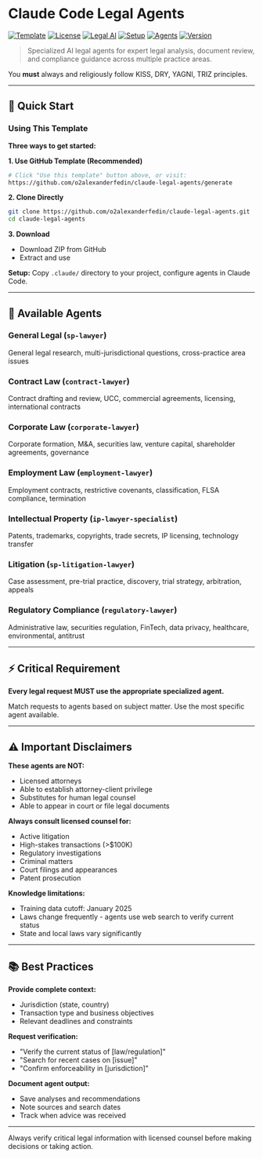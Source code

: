 # Claude Code Legal Agents

[![Template](https://img.shields.io/badge/template-Use%20this%20template-brightgreen)](https://github.com/o2alexanderfedin/claude-legal-agents/generate) [![License](https://img.shields.io/badge/license-MIT-blue.svg)](LICENSE) [![Legal AI](https://img.shields.io/badge/AI-Legal%20Agents-purple)](https://github.com/o2alexanderfedin/claude-legal-agents) [![Setup](https://img.shields.io/badge/setup-%3C%205%20minutes-green)]() [![Agents](https://img.shields.io/badge/agents-7%20Specialized-blue)]() [![Version](https://img.shields.io/badge/version-1.1.1-blue)](https://github.com/o2alexanderfedin/claude-legal-agents/releases)

> Specialized AI legal agents for expert legal analysis, document review, and compliance guidance across multiple practice areas.

You **must** always and religiously follow KISS, DRY, YAGNI, TRIZ principles.

---

## 🚀 Quick Start

### Using This Template

**Three ways to get started:**

**1. Use GitHub Template (Recommended)**
   ```bash
   # Click "Use this template" button above, or visit:
   https://github.com/o2alexanderfedin/claude-legal-agents/generate
   ```

**2. Clone Directly**
   ```bash
   git clone https://github.com/o2alexanderfedin/claude-legal-agents.git
   cd claude-legal-agents
   ```

**3. Download**
   - Download ZIP from GitHub
   - Extract and use

**Setup:** Copy `.claude/` directory to your project, configure agents in Claude Code.

---

## 🤖 Available Agents

### General Legal (`sp-lawyer`)
General legal research, multi-jurisdictional questions, cross-practice area issues

### Contract Law (`contract-lawyer`)
Contract drafting and review, UCC, commercial agreements, licensing, international contracts

### Corporate Law (`corporate-lawyer`)
Corporate formation, M&A, securities law, venture capital, shareholder agreements, governance

### Employment Law (`employment-lawyer`)
Employment contracts, restrictive covenants, classification, FLSA compliance, termination

### Intellectual Property (`ip-lawyer-specialist`)
Patents, trademarks, copyrights, trade secrets, IP licensing, technology transfer

### Litigation (`sp-litigation-lawyer`)
Case assessment, pre-trial practice, discovery, trial strategy, arbitration, appeals

### Regulatory Compliance (`regulatory-lawyer`)
Administrative law, securities regulation, FinTech, data privacy, healthcare, environmental, antitrust

---

## ⚡ Critical Requirement

**Every legal request MUST use the appropriate specialized agent.**

Match requests to agents based on subject matter. Use the most specific agent available.

---

## ⚠️ Important Disclaimers

**These agents are NOT:**
- Licensed attorneys
- Able to establish attorney-client privilege
- Substitutes for human legal counsel
- Able to appear in court or file legal documents

**Always consult licensed counsel for:**
- Active litigation
- High-stakes transactions (>$100K)
- Regulatory investigations
- Criminal matters
- Court filings and appearances
- Patent prosecution

**Knowledge limitations:**
- Training data cutoff: January 2025
- Laws change frequently - agents use web search to verify current status
- State and local laws vary significantly

---

## 📚 Best Practices

**Provide complete context:**
- Jurisdiction (state, country)
- Transaction type and business objectives
- Relevant deadlines and constraints

**Request verification:**
- "Verify the current status of [law/regulation]"
- "Search for recent cases on [issue]"
- "Confirm enforceability in [jurisdiction]"

**Document agent output:**
- Save analyses and recommendations
- Note sources and search dates
- Track when advice was received

---

Always verify critical legal information with licensed counsel before making decisions or taking action.
